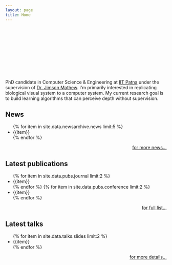 ```yaml
---
layout: page
title: Home
---
```

<!--adapted from https://github.com/tameemsafi/typewriterjs You got it.-->
<div id="app" style="height:150px;"></div>
<style type="text/css">
@import url('https://fonts.googleapis.com/css?family=Roboto:400,700&display=swap');
#app {
  font-size: 35px;
  line-height: 50px;
  font-weight: 400;
  font-family: 'Roboto', sans-serif;
}
strong {
  font-weight: 700;
}
</style>
<script src="https://unpkg.com/typewriter-effect@latest/dist/core.js"></script>
<script type="text/javascript">
var app = document.getElementById('app');
var typewriter = new Typewriter(app, { loop: true, delay: 75, });
typewriter
  .pauseFor(1000)
  .typeString('Hi, I\'m <strong>Alwyn</strong>')
  .typeString('<br/>')
  .pauseFor(1000)
  .typeString('I love <strong> <span style="color: #27ae60;">Computer Vision</span> </strong>')
  .pauseFor(2000)
  .deleteChars(16)
  .typeString('<strong> <span style="color: #F0A202 ;">Adversarial Learning</span></strong>')
  .pauseFor(2000)
  .deleteChars(21)
  .typeString('<strong> <span style="color: #D81159 ;">RL</span></strong>')
  .pauseFor(2000)
  .start();
</script>

PhD candidate in Computer Science & Engineering at
[IIT Patna](https://www.iitp.ac.in) under the supervision of 
[Dr. Jimson Mathew](https://www.iitp.ac.in/index.php/en-us/people/faculty/2-uncategorised/212-view-profile-23). 
I'm primarily interested in replicating biological visual system 
to a computer system. My current research goal is to build 
learning algorithms that can perceive depth without supervision.

## News

<ul>
{% for item in site.data.newsarchive.news limit:5 %}
<li>{{item}}</li>
{% endfor %}
</ul>
<p style="text-align:right"><a href="/newsarchive">for more news...</a></p>

## Latest publications

<ul>
{% for item in site.data.pubs.journal limit:2 %}
<li>{{item}}</li>
{% endfor %}
{% for item in site.data.pubs.conference limit:2 %}
<li>{{item}}</li>
{% endfor %}
</ul>
<p style="text-align:right"><a href="/pub">for full list...</a></p>

## Latest talks

<ul>
{% for item in site.data.talks.slides limit:2 %}
<li>{{item}}</li>
{% endfor %}
</ul>
<p style="text-align:right"><a href="/talks">for more details...</a></p>